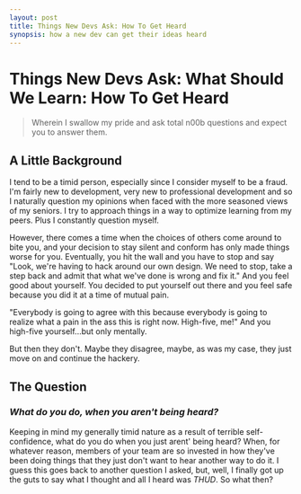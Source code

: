 ```yaml
---
layout: post
title: Things New Devs Ask: How To Get Heard
synopsis: how a new dev can get their ideas heard
---      
```

        
# Things New Devs Ask: What Should We Learn: How To Get Heard          
>Wherein I swallow my pride and ask total n00b questions and expect you to answer them.

## A Little Background

I tend to be a timid person, especially since I consider myself to be a fraud. I'm fairly new to development, very new to professional development and so I naturally question my opinions when faced with the more seasoned views of my seniors. I try to approach things in a way to optimize learning from my peers. Plus I constantly question myself.

However, there comes a time when the choices of others come around to bite you, and your decision to stay silent and conform has only made things worse for you. Eventually, you hit the wall and you have to stop and say "Look, we're having to hack around our own design. We need to stop, take a step back and admit that what we've done is wrong and fix it." And you feel good about yourself. You decided to put yourself out there and you feel safe because you did it at a time of mutual pain.

"Everybody is going to agree with this because everybody is going to realize what a pain in the ass this is right now. High-five, me!" And you high-five yourself...but only mentally.

But then they don't. Maybe they disagree, maybe, as was my case, they just move on and continue the hackery.

## The Question
### _What do you do, when you aren't being heard?_

Keeping in mind my generally timid nature as a result of terrible self-confidence, what do you do when you just arent' being heard? When, for whatever reason, members of your team are so invested in how they've been doing things that they just don't want to hear another way to do it. I guess this goes back to another question I asked, but, well, I finally got up the guts to say what I thought and all I heard was *THUD*. So what then?